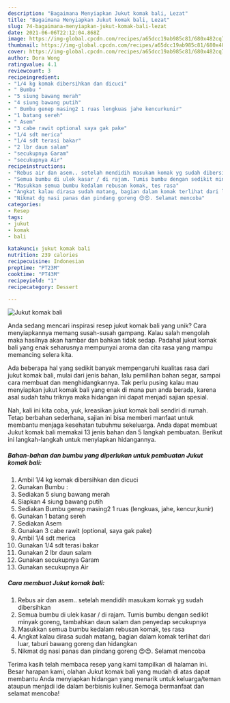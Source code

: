 ```yaml
---
description: "Bagaimana Menyiapkan Jukut komak bali, Lezat"
title: "Bagaimana Menyiapkan Jukut komak bali, Lezat"
slug: 74-bagaimana-menyiapkan-jukut-komak-bali-lezat
date: 2021-06-06T22:12:04.868Z
image: https://img-global.cpcdn.com/recipes/a65dcc19ab985c81/680x482cq70/jukut-komak-bali-foto-resep-utama.jpg
thumbnail: https://img-global.cpcdn.com/recipes/a65dcc19ab985c81/680x482cq70/jukut-komak-bali-foto-resep-utama.jpg
cover: https://img-global.cpcdn.com/recipes/a65dcc19ab985c81/680x482cq70/jukut-komak-bali-foto-resep-utama.jpg
author: Dora Wong
ratingvalue: 4.1
reviewcount: 3
recipeingredient:
- "1/4 kg komak dibersihkan dan dicuci"
- " Bumbu "
- "5 siung bawang merah"
- "4 siung bawang putih"
- " Bumbu genep masing2 1 ruas lengkuas jahe kencurkunir"
- "1 batang sereh"
- " Asem"
- "3 cabe rawit optional saya gak pake"
- "1/4 sdt merica"
- "1/4 sdt terasi bakar"
- "2 lbr daun salam"
- "secukupnya Garam"
- "secukupnya Air"
recipeinstructions:
- "Rebus air dan asem.. setelah mendidih masukam komak yg sudah dibersihkan"
- "Semua bumbu di ulek kasar / di rajam. Tumis bumbu dengan sedikit minyak goreng, tambahkan daun salam dan penyedap secukupnya"
- "Masukkan semua bumbu kedalam rebusan komak, tes rasa"
- "Angkat kalau dirasa sudah matang, bagian dalam komak terlihat dari luar, taburi bawang goreng dan hidangkan"
- "Nikmat dg nasi panas dan pindang goreng 😍😍. Selamat mencoba"
categories:
- Resep
tags:
- jukut
- komak
- bali

katakunci: jukut komak bali 
nutrition: 239 calories
recipecuisine: Indonesian
preptime: "PT23M"
cooktime: "PT43M"
recipeyield: "1"
recipecategory: Dessert

---
```



![Jukut komak bali](https://img-global.cpcdn.com/recipes/a65dcc19ab985c81/680x482cq70/jukut-komak-bali-foto-resep-utama.jpg)

Anda sedang mencari inspirasi resep jukut komak bali yang unik? Cara menyiapkannya memang susah-susah gampang. Kalau salah mengolah maka hasilnya akan hambar dan bahkan tidak sedap. Padahal jukut komak bali yang enak seharusnya mempunyai aroma dan cita rasa yang mampu memancing selera kita.

Ada beberapa hal yang sedikit banyak mempengaruhi kualitas rasa dari jukut komak bali, mulai dari jenis bahan, lalu pemilihan bahan segar, sampai cara membuat dan menghidangkannya. Tak perlu pusing kalau mau menyiapkan jukut komak bali yang enak di mana pun anda berada, karena asal sudah tahu triknya maka hidangan ini dapat menjadi sajian spesial.




Nah, kali ini kita coba, yuk, kreasikan jukut komak bali sendiri di rumah. Tetap berbahan sederhana, sajian ini bisa memberi manfaat untuk membantu menjaga kesehatan tubuhmu sekeluarga. Anda dapat membuat Jukut komak bali memakai 13 jenis bahan dan 5 langkah pembuatan. Berikut ini langkah-langkah untuk menyiapkan hidangannya.

<!--inarticleads1-->

##### Bahan-bahan dan bumbu yang diperlukan untuk pembuatan Jukut komak bali:

1. Ambil 1/4 kg komak dibersihkan dan dicuci
1. Gunakan  Bumbu :
1. Sediakan 5 siung bawang merah
1. Siapkan 4 siung bawang putih
1. Sediakan  Bumbu genep masing2 1 ruas (lengkuas, jahe, kencur,kunir)
1. Gunakan 1 batang sereh
1. Sediakan  Asem
1. Gunakan 3 cabe rawit (optional, saya gak pake)
1. Ambil 1/4 sdt merica
1. Gunakan 1/4 sdt terasi bakar
1. Gunakan 2 lbr daun salam
1. Gunakan secukupnya Garam
1. Gunakan secukupnya Air




<!--inarticleads2-->

##### Cara membuat Jukut komak bali:

1. Rebus air dan asem.. setelah mendidih masukam komak yg sudah dibersihkan
1. Semua bumbu di ulek kasar / di rajam. Tumis bumbu dengan sedikit minyak goreng, tambahkan daun salam dan penyedap secukupnya
1. Masukkan semua bumbu kedalam rebusan komak, tes rasa
1. Angkat kalau dirasa sudah matang, bagian dalam komak terlihat dari luar, taburi bawang goreng dan hidangkan
1. Nikmat dg nasi panas dan pindang goreng 😍😍. Selamat mencoba




Terima kasih telah membaca resep yang kami tampilkan di halaman ini. Besar harapan kami, olahan Jukut komak bali yang mudah di atas dapat membantu Anda menyiapkan hidangan yang menarik untuk keluarga/teman ataupun menjadi ide dalam berbisnis kuliner. Semoga bermanfaat dan selamat mencoba!
